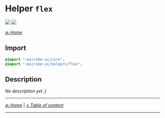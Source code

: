 # Helper `flex`

![](https://img.shields.io/badge/CSS_size-15.0_KB-blue)
![](https://img.shields.io/badge/gzip-1.5_KB-magenta)



[🔙 _Home_](./index.md)



## Import

```scss
@import "~microbe-ui/core";
@import "~microbe-ui/heleprs/flex";
```

## Description

_No description yet ;(_


---

[🔙 _Home_](./index.md) | [🔝 _Table of content_](#helper-flex)

---

